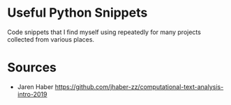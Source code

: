 # Useful Python Snippets
Code snippets that I find myself using repeatedly for many projects collected from various places.

# Sources
- Jaren Haber
https://github.com/jhaber-zz/computational-text-analysis-intro-2019  

